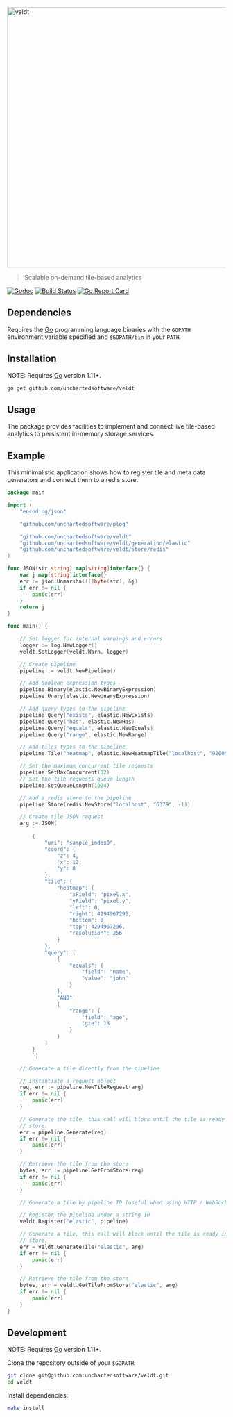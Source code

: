<img width="600" src="https://rawgit.com/unchartedsoftware/veldt/master/logo.svg" alt="veldt" />

> Scalable on-demand tile-based analytics

[![Godoc](http://img.shields.io/badge/godoc-reference-blue.svg?style=flat)](http://godoc.org/github.com/unchartedsoftware/veldt)
[![Build Status](https://travis-ci.org/unchartedsoftware/veldt.svg?branch=master)](https://travis-ci.org/unchartedsoftware/veldt)
[![Go Report Card](https://goreportcard.com/badge/github.com/unchartedsoftware/veldt)](https://goreportcard.com/report/github.com/unchartedsoftware/veldt)

## Dependencies

Requires the [Go](https://golang.org/) programming language binaries with the `GOPATH` environment variable specified and `$GOPATH/bin` in your `PATH`.

## Installation

NOTE: Requires [Go](https://golang.org/) version 1.11+.

```bash
go get github.com/unchartedsoftware/veldt
```

## Usage

The package provides facilities to implement and connect live tile-based analytics to persistent in-memory storage services.

## Example

This minimalistic application shows how to register tile and meta data generators and connect them to a redis store.

```go
package main

import (
	"encoding/json"

	"github.com/unchartedsoftware/plog"

	"github.com/unchartedsoftware/veldt"
	"github.com/unchartedsoftware/veldt/generation/elastic"
	"github.com/unchartedsoftware/veldt/store/redis"
)

func JSON(str string) map[string]interface{} {
	var j map[string]interface{}
	err := json.Unmarshal([]byte(str), &j)
	if err != nil {
		panic(err)
	}
	return j
}

func main() {

	// Set logger for internal warnings and errors
	logger := log.NewLogger()
	veldt.SetLogger(veldt.Warn, logger)

	// Create pipeline
	pipeline := veldt.NewPipeline()

	// Add boolean expression types
	pipeline.Binary(elastic.NewBinaryExpression)
	pipeline.Unary(elastic.NewUnaryExpression)

	// Add query types to the pipeline
	pipeline.Query("exists", elastic.NewExists)
	pipeline.Query("has", elastic.NewHas)
	pipeline.Query("equals", elastic.NewEquals)
	pipeline.Query("range", elastic.NewRange)

	// Add tiles types to the pipeline
	pipeline.Tile("heatmap", elastic.NewHeatmapTile("localhost", "9200"))

	// Set the maximum concurrent tile requests
	pipeline.SetMaxConcurrent(32)
	// Set the tile requests queue length
	pipeline.SetQueueLength(1024)

	// Add a redis store to the pipeline
	pipeline.Store(redis.NewStore("localhost", "6379", -1))

	// Create tile JSON request
	arg := JSON(
		`
		{
			"uri": "sample_index0",
			"coord": {
				"z": 4,
				"x": 12,
				"y": 8
			},
			"tile": {
				"heatmap": {
					"xField": "pixel.x",
					"yField": "pixel.y",
					"left": 0,
					"right": 4294967296,
					"bottom": 0,
					"top": 4294967296,
					"resolution": 256
				}
			},
			"query": [
				{
					"equals": {
						"field": "name",
						"value": "john"
					}
				},
				"AND",
				{
					"range": {
						"field": "age",
						"gte": 18
					}
				}
			]
		}
		`)

	// Generate a tile directly from the pipeline

	// Instantiate a request object
	req, err := pipeline.NewTileRequest(arg)
	if err != nil {
		panic(err)
	}

	// Generate the tile, this call will block until the tile is ready in the
	// store.
	err = pipeline.Generate(req)
	if err != nil {
		panic(err)
	}

	// Retrieve the tile from the store
	bytes, err := pipeline.GetFromStore(req)
	if err != nil {
		panic(err)
	}

	// Generate a tile by pipeline ID (useful when using HTTP / WebSocket API)

	// Register the pipeline under a string ID
	veldt.Register("elastic", pipeline)

	// Generate a tile, this call will block until the tile is ready in the
	// store.
	err = veldt.GenerateTile("elastic", arg)
	if err != nil {
		panic(err)
	}

	// Retrieve the tile from the store
	bytes, err = veldt.GetTileFromStore("elastic", arg)
	if err != nil {
		panic(err)
	}
}
```

## Development

NOTE: Requires [Go](https://golang.org/) version 1.11+.

Clone the repository outside of your `$GOPATH`:

```bash
git clone git@github.com:unchartedsoftware/veldt.git
cd veldt
```

Install dependencies:

```bash
make install
```
